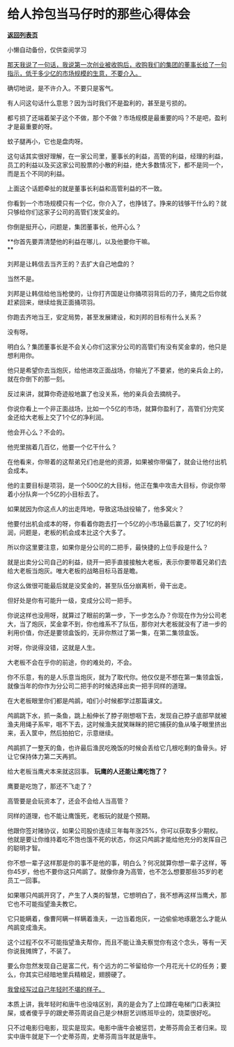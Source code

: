 # 给人拎包当马仔时的那些心得体会

[**返回列表页**](/gzh/记忆承载3)

小懒自动备份，仅供查阅学习

[那天我说了一句话，我说第一次创业被收购后，收购我们的集团的董事长给了一句指示，低于多少亿的市场规模的生意，不要介入。  
](http://mp.weixin.qq.com/s?__biz=MzU0MjYwNDU2Mw==&mid=2247509973&idx=1&sn=f447ab979e04107fcd69d14d1903fbbe&chksm=fb1acba9cc6d42bf4f905b8f2df133fe929aaa0d56dfadf6da182d62b737e462e4617928f5a2&scene=21#wechat_redirect)

确切地说，是不许介入。不要只是客气。

有人问这句话什么意思？因为当时我们不是盈利的，甚至是亏损的。  

都亏损了还端着架子这个不做，那个不做？市场规模是最重要的吗？不是吧，盈利才是最重要的呀。  

蚊子腿再小，它也是盘肉呀。  

这句话其实很好理解，在一家公司里，董事长的利益，高管的利益，经理的利益，员工的利益以及买这家公司股票的小散的利益，绝大多数情况下，都不是同一个，而是五个不同的利益。  

上面这个话题牵扯的就是董事长利益和高管利益的不一致。  

你看到一个市场规模只有一个亿，你介入了，也挣钱了。挣来的钱够干什么的？就只够给你们这家子公司的高管们发奖金的。  

你倒是挺开心，问题是，集团董事长，他开心么？  

 **你首先要弄清楚他的利益在哪儿，以及他要你干嘛。  
**

刘邦是让韩信去当齐王的？去扩大自己地盘的？  

当然不是。

刘邦是让韩信给他当枪使的，让你打齐国是让你捅项羽背后的刀子，捅完之后你就赶紧回来，继续给我正面捅项羽。  

你跑去齐地当王，安定局势，甚至发展建设，和刘邦的目标有什么关系？  

没有呀。

明白么？集团董事长是不会关心你们这家分公司的高管们有没有奖金拿的，他只是想利用你。  

他只是希望你去当炮灰，给他进攻正面战场，你输光了不要紧，他的亲兵会上的，就在你倒下的那一刻。

反过来讲，就算你奇迹般地赢了也没关系，他的亲兵会去摘桃子。  

你说你看上一个非正面战场，比如一个5亿的市场，就算你盈利了，高管们分完奖金还给大老板上交了1个亿的净利润。  

他会开心么？不会的。  

他兜里揣着几百亿，他要一个亿干什么？  

在他看来，你带着的这帮弟兄们也是他的资源，如果被你带偏了，就会让他付出机会成本。  

他的主要目标是项羽，是一个500亿的大目标，他正在集中攻击大目标，你说你带着小分队奔一个5亿的小目标去了。  

如果就因为你这点人的出走阵地，导致这场战役输了，他多窝火？  

他要付出机会成本的呀，你看着你跑去打一个5亿的小市场最后赢了，交了1亿的利润，问题是，老板的机会成本比这个大多了。  

所以你这里要注意，如果你是分公司的二把手，最快捷的上位手段是什么？  

就是出卖分公司自己的利益，绕开一把手直接接触大老板，表示你要带着兄弟们去给大老板当炮灰。唯大老板的战略目标马首是瞻。

你这么做很可能最后就是没奖金的，甚至队伍分崩离析，骨干出走。  

但好处是你有可能升一级，变成分公司一把手。  

你说这样也没用呀，就算过了眼前的第一步，下一步怎么办？你现在作为分公司老大，当了炮灰，奖金拿不到，你也维系不了队伍，那你对大老板就没有了进一步的利用价值，你还是要领盒饭的，无非你熬过了第一集，在第二集领盒饭。  

对呀，你说得没错，这就是人生。  

大老板不会在乎你的前途，你的难处的，不会。  

你不乐意，有的是人乐意当炮灰，就为了取代你。他仅仅是不想在第一集领盒饭，就像当年的你作为分公司二把手的时候选择出卖一把手同样的道理。

在大老板眼里你们都是鸬鹚，咱们小时候都学过那篇课文。  

鸬鹚跳下水，抓一条鱼，跳上船伸长了脖子刚想咽下去，发现自己脖子底部早就被渔夫用绳子系牢，咽不下去，这时候渔夫就笑眯眯的把它捕获的鱼从嗓子眼里挤出来，丢入筐中，然后拍拍它，示意继续。

鸬鹚抓了一整天的鱼，也许最后渔民吃晚饭的时候会丢给它几根吃剩的鱼骨头。好让它保持体力第二天再抓。

给大老板当鹰犬本来就这回事。 **玩鹰的人还能让鹰吃饱了？**  

鹰要是吃饱了，那还不飞走了？

高管要是会玩资本了，还会不会给人当高管？  

同样的道理，也不能让鹰饿死，老板玩的就是个预期。  

他跟你签对赌协议，如果公司股价连续三年每年涨25%，你可以获取多少期权。他就是要让你维持着吃不饱也饿不死的状态，你这只鸬鹚才能给他充分的发挥自己的聪明才智。

你不想一辈子这样那是你的事不是他的事，明白么？何况就算你想一辈子这样，等你45岁，他也不要你这只鸬鹚了。就像你身为高管，也不怎么想要那些35岁的老员工一回事。

如果哪只鸬鹚开窍了，产生了人类的智慧，它想明白了，我不想再这样当鹰犬，那它也不可能指望渔夫教它。

它只能瞒着，像曹阿瞒一样瞒着渔夫，一边当着炮灰，一边偷偷地琢磨怎么才能从鸬鹚变成渔夫。

这个过程不仅不可能指望渔夫帮你，而且不能让渔夫察觉你有这个念头，等有一天你说我摊牌了，不装了。  

要么你忽然发现自己是富二代，有个远方的二爷留给你一个月花光十亿的任务；要么，你其实已经暗地里兵精粮足，翅膀硬了。

[我曾经写过自己年轻时不堪的样子。](http://mp.weixin.qq.com/s?__biz=MzU0MjYwNDU2Mw==&mid=2247509486&idx=1&sn=c1a11d1b76cd63a28b464b45ba86b88e&chksm=fb1ac992cc6d4084a736bc27f878289767545e1f819fff72abd6b6c27a0f9ef2062ae5d7bc76&scene=21#wechat_redirect)

本质上讲，我年轻时和唐牛也没啥区别，真的是会为了上位蹲在电梯门口表演拉屎，或者傻乎乎的跟史蒂芬周说自己是少林厨艺训练班毕业的，烧菜很好吃。

只不过电影归电影，现实是现实。电影中唐牛会被惩罚，史蒂芬周会王者归来。现实中唐牛就是下一个史蒂芬周，史蒂芬周当年就是唐牛。

